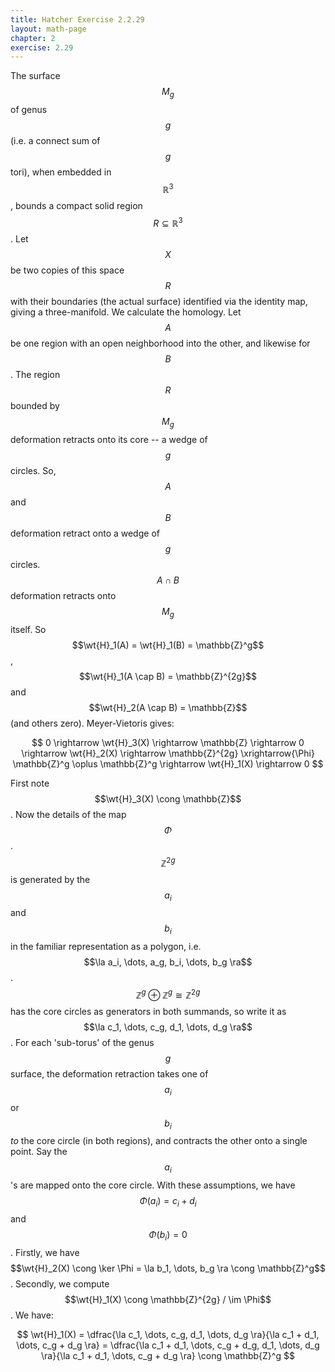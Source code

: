 ```yaml
---
title: Hatcher Exercise 2.2.29
layout: math-page
chapter: 2
exercise: 2.29
---
```



The surface $$M_g$$ of genus $$g$$ (i.e. a connect sum of $$g$$ tori), when embedded in $$\mathbb{R}^3$$, bounds a compact solid region $$R \subseteq \mathbb{R}^3$$.
Let $$X$$ be two copies of this space $$R$$ with their boundaries (the actual surface) identified via the identity map, giving a three-manifold.
We calculate the homology.
Let $$A$$ be one region with an open neighborhood into the other, and likewise for $$B$$.
The region $$R$$ bounded by $$M_g$$ deformation retracts onto its core -- a wedge of $$g$$ circles.
So, $$A$$ and $$B$$ deformation retract onto a wedge of $$g$$ circles.
$$A \cap B$$ deformation retracts onto $$M_g$$ itself.
So $$\wt{H}_1(A) = \wt{H}_1(B) = \mathbb{Z}^g$$, $$\wt{H}_1(A \cap B) = \mathbb{Z}^{2g}$$ and $$\wt{H}_2(A \cap B) = \mathbb{Z}$$ (and others zero).
Meyer-Vietoris gives:

$$
0 \rightarrow \wt{H}_3(X) \rightarrow \mathbb{Z} \rightarrow 0 \rightarrow \wt{H}_2(X) \rightarrow \mathbb{Z}^{2g} \xrightarrow{\Phi} \mathbb{Z}^g \oplus \mathbb{Z}^g \rightarrow \wt{H}_1(X) \rightarrow 0
$$

First note $$\wt{H}_3(X) \cong \mathbb{Z}$$.
Now the details of the map $$\Phi$$.
$$\mathbb{Z}^{2g}$$ is generated by the $$a_i$$ and $$b_i$$ in the familiar representation as a polygon, i.e. $$\la a_i, \dots, a_g, b_i, \dots, b_g \ra$$.
$$\mathbb{Z}^g \oplus \mathbb{Z}^g \cong \mathbb{Z}^{2g}$$ has the core circles as generators in both summands, so write it as $$\la c_1, \dots, c_g, d_1, \dots, d_g \ra$$.
For each 'sub-torus' of the genus $$g$$ surface, the deformation retraction takes one of $$a_i$$ or $$b_i$$ *to* the core circle (in both regions), and contracts the other onto a single point.
Say the $$a_i$$'s are mapped onto the core circle.
With these assumptions, we have $$\Phi(a_i) = c_i + d_i$$ and $$\Phi(b_i) = 0$$.
Firstly, we have $$\wt{H}_2(X) \cong \ker \Phi = \la b_1, \dots, b_g \ra \cong \mathbb{Z}^g$$.
Secondly, we compute $$\wt{H}_1(X) \cong \mathbb{Z}^{2g} / \im \Phi$$.
We have:

$$
\wt{H}_1(X) = \dfrac{\la c_1, \dots, c_g, d_1, \dots, d_g \ra}{\la c_1 + d_1, \dots, c_g + d_g \ra}
= \dfrac{\la c_1 + d_1, \dots, c_g + d_g, d_1, \dots, d_g \ra}{\la c_1 + d_1, \dots, c_g + d_g \ra} \cong \mathbb{Z}^g
$$
